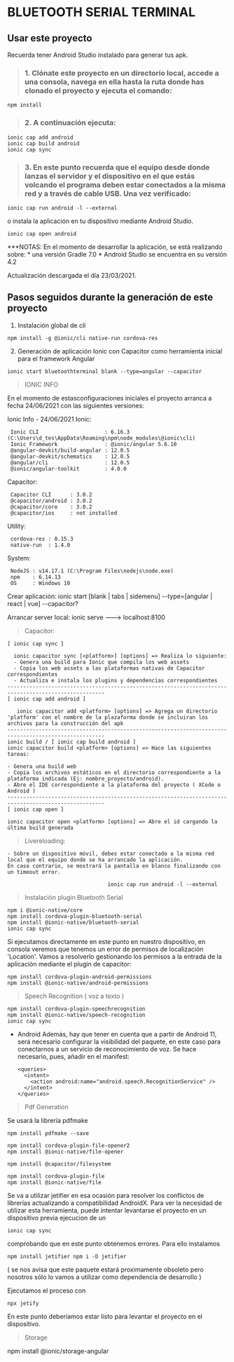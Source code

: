 # BLUETOOTH SERIAL TERMINAL

## Usar este proyecto

Recuerda tener Android Studio instalado para generar tus apk.

> ### 1. Clónate este proyecto en un directorio local, accede a una consola, navega en ella hasta la ruta donde has clonado el proyecto y ejecuta el comando:
    npm install

> ### 2. A continuación ejecuta:

    ionic cap add android
    ionic cap build android
    ionic cap sync

> ### 3. En este punto recuerda que el equipo desde donde lanzas el servidor y el dispositivo en el que estás volcando el programa deben estar conectados a la misma red y a través de cable USB. Una vez verificado:

    ionic cap run android -l --external 

o instala la aplicación en tu dispositivo mediante Android Studio.

    ionic cap open android

***NOTAS:
  En el momento de desarrollar la aplicación, se está realizando sobre:
    * una versión Gradle 7.0 
    * Android Studio se encuentra en su versión 4.2 

  Actualización descargada el día 23/03/2021.



## Pasos seguidos durante la generación de este proyecto

  1. Instalación global de cli

    npm install -g @ionic/cli native-run cordova-res

  2. Generación de aplicación Ionic con Capacitor como herramienta inicial para el framework Angular

    ionic start bluetoothterminal blank --type=angular --capacitor


> IONIC INFO

  En el momento de estasconfiguraciones iniciales el proyecto arranca a fecha 24/06/2021 con las siguientes versiones:

  Ionic Info - 24/06/2021 
  Ionic:

     Ionic CLI                     : 6.16.3 (C:\Users\d_tes\AppData\Roaming\npm\node_modules\@ionic\cli)
     Ionic Framework               : @ionic/angular 5.6.10
     @angular-devkit/build-angular : 12.0.5
     @angular-devkit/schematics    : 12.0.5
     @angular/cli                  : 12.0.5
     @ionic/angular-toolkit        : 4.0.0

  Capacitor:

     Capacitor CLI      : 3.0.2
     @capacitor/android : 3.0.2
     @capacitor/core    : 3.0.2
     @capacitor/ios     : not installed

  Utility:

     cordova-res : 0.15.3
     native-run  : 1.4.0

  System:

     NodeJS : v14.17.1 (C:\Program Files\nodejs\node.exe)
     npm    : 6.14.13
     OS     : Windows 10

  Crear aplicación: ionic start [blank | tabs | sidemenu] --type=[angular | react | vue] --capacitor?

  Arrancar server local: ionic serve ---> localhost:8100


> Capacitor:

    [ ionic cap sync ] 
    
      ionic capacitor sync [<platform>] [options] => Realiza lo siguiente:
      - Genera una build para Ionic que compila los web assets
      - Copia los web assets a las plataformas nativas de Capacitor correspondientes
      - Actualiza e instala los plugins y dependencias correspondientes
    -----------------------------------------------------------------------------------------------------
    [ ionic cap add android ]
    
       ionic capacitor add <platform> [options] => Agrega un directorio 'platform' con el nombre de la plazaforma donde se incluiran los archivos para la construcción del apk
    -----------------------------------------------------------------------------------------------------
    ionic build / [ ionic cap build android ]
    ionic capacitor build <platform> [options] => Hace las siguientes tareas:

    - Genera una build web
    - Copia los archivos estáticos en el directorio correspondiente a la plataforma indicada (Ej: nombre_proyecto/android).
    - Abre el IDE correspondiente a la plataforma del proyecto ( XCode o Android )
    -----------------------------------------------------------------------------------------------------
    [ ionic cap open ]
   
    ionic capacitor open <platform> [options] => Abre el id cargando la última build generada


> Livereloading:

    - Sobre un dispositivo móvil, debes estar conectado a la misma red local que el equipo donde se ha arrancado la aplicación.
    En caso contrario, se mostrará la pantalla en blanco finalizando con un timeout error.

                                    ionic cap run android -l --external



> Instalación plugin Bluetooth Serial 

    npm i @ionic-native/core
    npm install cordova-plugin-bluetooth-serial
    npm install @ionic-native/bluetooth-serial
    ionic cap sync

   Si ejecutamos directamente en este punto en nuestro dispositivo,
   en consola veremos que tenemos un error de permisos de localización 'Location'.
   Vamos a resolverlo gestionando los permisos a la entrada de la aplicación mediante
   el plugin de capacitor: 

    npm install cordova-plugin-android-permissions
    npm install @ionic-native/android-permissions 


> Speech Recognition ( voz a texto )

    npm install cordova-plugin-speechrecognition
    npm install @ionic-native/speech-recognition
    ionic cap sync

* Android
  Además, hay que tener en cuenta que a partir de Android 11, será necesario configurar la visibilidad del paquete, en este caso para conectarnos a un servicio de 
  reconocimiento de voz. Se hace necesario, pues, añadir en el manifest:

      <queries>
        <intent>
          <action android:name="android.speech.RecognitionService" />
        </intent>
      </queries>

> Pdf Generation

  Se usará la librería pdfmake

    npm install pdfmake --save  

    npm install cordova-plugin-file-opener2
    npm install @ionic-native/file-opener

    npm install @capacitor/filesystem

    npm install cordova-plugin-file
    npm install @ionic-native/file
  
  Se va a utilizar jetifier en esa ocasión para resolver los conflictos de librerías actualizando a compatibilidad AndroidX. Para ver la necesidad de utilizar esta herramienta, puede intentar levantarse el proyecto en un dispositivo 
  previa ejecucion de un 
    
    ionic cap sync

  comprobando que en este punto obtenemos errores. Para ello instalamos

    npm install jetifier npm i -D jetifier 

( se nos avisa que este paquete estará proximamente obsoleto pero nosotros sólo lo vamos a utilizar como dependencia de desarrollo )

Ejecutamos el proceso con 

    npx jetify

En este punto deberíamos estar listo para levantar el proyecto en el dispositivo. 


> Storage

npm install @ionic/storage-angular


